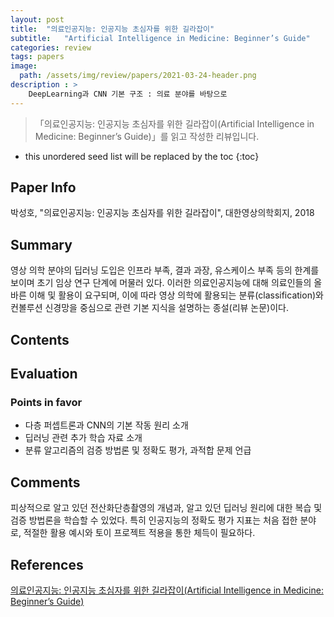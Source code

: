 ```yaml
---
layout: post
title:  "의료인공지능: 인공지능 초심자를 위한 길라잡이"
subtitle:   "Artificial Intelligence in Medicine: Beginner’s Guide"
categories: review
tags: papers
image:
  path: /assets/img/review/papers/2021-03-24-header.png
description : >
    DeepLearning과 CNN 기본 구조 : 의료 분야를 바탕으로
---
```


> 「의료인공지능: 인공지능 초심자를 위한 길라잡이(Artificial Intelligence in Medicine: Beginner’s Guide)」를 읽고 작성한 리뷰입니다.

<!--more-->

* this unordered seed list will be replaced by the toc
{:toc}

## Paper Info
박성호, "의료인공지능: 인공지능 초심자를 위한 길라잡이", 대한영상의학회지, 2018 

## Summary  
영상 의학 분야의 딥러닝 도입은 인프라 부족, 결과 과장, 유스케이스 부족 등의 한계를 보이며 초기 임상 연구 단계에 머물러 있다. 이러한 의료인공지능에 대해 의료인들의 올바른 이해 및 활용이 요구되며, 이에 따라 영상 의학에 활용되는 분류(classification)와 컨볼루션 신경망을 중심으로 관련 기본 지식을 설명하는 종설(리뷰 논문)이다. 

## Contents


## Evaluation
### Points in favor
  - 다층 퍼셉트론과 CNN의 기본 작동 원리 소개
  -  딥러닝 관련 추가 학습 자료 소개
  - 분류 알고리즘의 검증 방법론 및 정확도 평가, 과적합 문제 언급

## Comments
피상적으로 알고 있던 전산화단층촬영의 개념과, 알고 있던 딥러닝 원리에 대한 복습 및 검증 방법론을 학습할 수 있었다. 특히 인공지능의 정확도 평가 지표는 처음 접한 분야로, 적절한 활용 예시와 토이 프로젝트 적용을 통한 체득이 필요하다.

## References
[의료인공지능: 인공지능 초심자를 위한 길라잡이(Artificial Intelligence in Medicine: Beginner’s Guide)](https://jksronline.org/search.php?where=aview&id=10.3348/jksr.2018.78.5.301&code=2016JKSR&vmode=PUBREADER)
